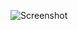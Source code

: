 ![Screenshot](https://raw.githubusercontent.com/tjosten/dropshare-landing-page-modern/main/preview.png)
